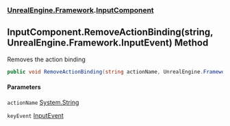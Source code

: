 ### [UnrealEngine.Framework](./UnrealEngine-Framework.md 'UnrealEngine.Framework').[InputComponent](./InputComponent.md 'UnrealEngine.Framework.InputComponent')
## InputComponent.RemoveActionBinding(string, UnrealEngine.Framework.InputEvent) Method
Removes the action binding  
```csharp
public void RemoveActionBinding(string actionName, UnrealEngine.Framework.InputEvent keyEvent);
```
#### Parameters
<a name='UnrealEngine-Framework-InputComponent-RemoveActionBinding(string_UnrealEngine-Framework-InputEvent)-actionName'></a>
`actionName` [System.String](https://docs.microsoft.com/en-us/dotnet/api/System.String 'System.String')  
  
<a name='UnrealEngine-Framework-InputComponent-RemoveActionBinding(string_UnrealEngine-Framework-InputEvent)-keyEvent'></a>
`keyEvent` [InputEvent](./InputEvent.md 'UnrealEngine.Framework.InputEvent')  
  
